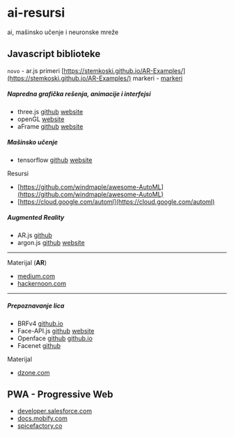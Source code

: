 # ai-resursi
 ai, mašinsko učenje i neuronske mreže


## Javascript biblioteke

`novo` - ar.js primeri
[https://stemkoski.github.io/AR-Examples/](https://stemkoski.github.io/AR-Examples/)
markeri - [markeri](markeri)


##### Napredna grafička rešenja, animacije i interfejsi
- three.js [github](https://github.com/mrdoob/three.js/) [website](https://threejs.org/)
- openGL [website](https://www.opengl.org/)
- aFrame [github](https://github.com/aframevr/aframe) [website](https://aframe.io/)

##### Mašinsko učenje
- tensorflow [github](https://github.com/tensorflow/tensorflow) [website](https://www.tensorflow.org/)

Resursi

- [https://github.com/windmaple/awesome-AutoML](https://github.com/windmaple/awesome-AutoML)
- [https://cloud.google.com/automl](https://cloud.google.com/automl)

##### Augmented Reality
- AR.js [github](https://github.com/AR-js-org/AR.js)
- argon.js [github](https://github.com/argonjs) [website](https://www.argonjs.io/)

---
Materijal (**AR**)

- [medium.com](https://medium.com/@kristen.carter/build-your-next-ar-vr-web-app-using-javascript-32d3252e5756)
- [hackernoon.com](https://hackernoon.com/building-ar-vr-with-javascript-and-html-28acd1da0371)

---

##### Prepoznavanje lica

- BRFv4 [github.io](https://tastenkunst.github.io/brfv4_javascript_examples/)
- Face-API.js [github](https://github.com/justadudewhohacks/face-api.js) [website](https://itnext.io/face-api-js-javascript-api-for-face-recognition-in-the-browser-with-tensorflow-js-bcc2a6c4cf07)
- Openface [github](https://github.com/cmusatyalab/openface) [github.io](http://cmusatyalab.github.io/openface/)
- Facenet [github](https://github.com/davidsandberg/facenet)

Materijal

- [dzone.com](https://dzone.com/articles/face-detection-using-html5)

## PWA - Progressive Web

- [developer.salesforce.com](https://developer.salesforce.com/blogs/2020/04/how-to-pwa-offline-lwc.html)
- [docs.mobify.com](https://docs.mobify.com/design/design-phase/pwa-patterns/)
- [spicefactory.co](https://spicefactory.co/blog/2019/10/18/native-like-pwas/)